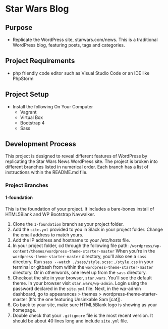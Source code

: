 # Star Wars Blog

## Purpose
- Replicate the WordPress site, starwars.com/news. This is a traditional WordPress blog, featuring posts, tags and categories.

## Project Requirements
- php friendly code editor such as Visual Studio Code or an IDE like PhpStorm

## Project Setup
- Install the following On Your Computer
  - Vagrant
  - Virtual Box
  - Bootstrap 4
  - Sass

## Development Process
This project is designed to reveal different features of WordPress by replicating the Star Wars News WordPress site. The project is broken into different branches listed in numerical order. Each branch has a list of instructions within the README.md file.  

### Project Branches

#### 1-foundation
This is the foundation of your project. It includes a bare-bones install of HTML5Blank and WP Bootstrap Navwalker.
1. Clone the `1-foundation` branch as your project folder.
2. Add the `site.yml` provided to you in Slack in your project folder. Change the email address to match yours.
3. Add the IP address and hostname to your /etc/hosts file.
4. In your project folder, cd through the following file path: `/wordpress/wp-content/themes/wordpress-theme-starter-master` When you're in the `wordpress-theme-starter-master` directory, you'll also see a `sass` directory. Run `sass --watch ./sass/style.scss:./style.css` in your terminal or gitbash from within the `wordpress-theme-starter-master` directory. Or in otherwords, one level up from the `sass` directory.
5. Checkout the site in your browser, `star.wars`. You'll see the default theme. In your browser visit `star.wars/wp-admin`. Login using the password declared in the `site.yml` file. Next, in the wp-admin dashboard, go to appearances > themes > wordpress-theme-starter-master (It's the one featuring Unsinkable Sam [cat]).
6. Go back to your site, make sure HTML5Blank logo is showing as your homepage.
7. Double check that your `.gitignore` file is the most recent version. It should be about 40 lines long and include `site.yml` file.
